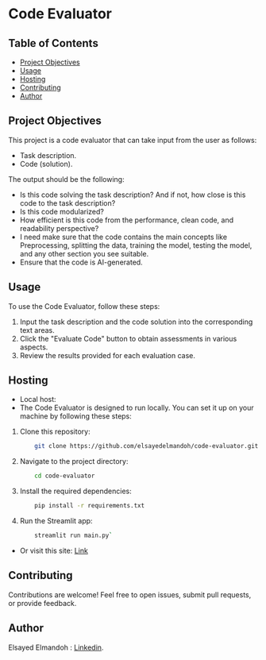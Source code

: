 # Code Evaluator

## Table of Contents
- [Project Objectives](#project-objectives)
- [Usage](#usage)
- [Hosting](#hosting)
- [Contributing](#contributing)
- [Author](#author)

## Project Objectives
This project is a code evaluator that can take input from the user as follows:

- Task description.
- Code (solution).
  
The output should be the following:

- Is this code solving the task description? And if not, how close is this code to the task description?
- Is this code modularized?
- How efficient is this code from the performance, clean code, and readability perspective?
- I need make sure that the code contains the main concepts like Preprocessing, splitting the data, training the model, testing the model, and any other section you see suitable.
- Ensure that the code is AI-generated.

## Usage
To use the Code Evaluator, follow these steps:
1. Input the task description and the code solution into the corresponding text areas.
2. Click the "Evaluate Code" button to obtain assessments in various aspects.
3. Review the results provided for each evaluation case.

## Hosting
- Local host:
- The Code Evaluator is designed to run locally. You can set it up on your machine by following these steps:
1. Clone this repository:
      ```bash
          git clone https://github.com/elsayedelmandoh/code-evaluator.git
      ```
2. Navigate to the project directory:
      ```bash
          cd code-evaluator
      ```
3. Install the required dependencies:
      ```bash
          pip install -r requirements.txt
     ```
4. Run the Streamlit app:
      ```bash
          streamlit run main.py`
      ```   
- Or visit this site:
        [Link](https://code-evaluator-aypzh9o5p2xmsbmeepj8d7.streamlit.app/)

## Contributing
  Contributions are welcome! Feel free to open issues, submit pull requests, or provide feedback.

## Author
  Elsayed Elmandoh : [Linkedin](https://www.linkedin.com/in/elsayed-elmandoh-77544428a/).

